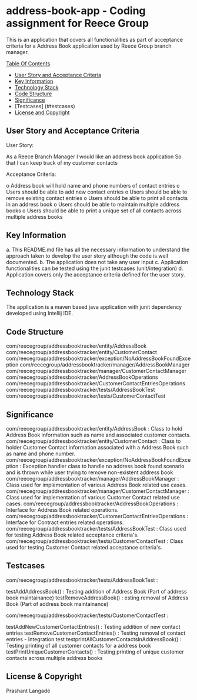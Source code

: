 # address-book-app - Coding assignment for Reece Group

This is an application that covers all functionalities as part of acceptance criteria for a Address Book application used by Reece Group branch manager.

[Table Of Contents]()
* [User Story and Acceptance Criteria](#user-story-and-acceptance-criteria)
* [Key Information](#key-information)
* [Technology Stack](#technology-stack)
* [Code Structure](#code-structure)
* [Significance](#significance)
* [Testcases] (#testcases)
* [License and Copyright](#license-and-copyright)

## User Story and Acceptance Criteria

User Story:

As a Reece Branch Manager
I would like an address book application
So that I can keep track of my customer contacts

Acceptance Criteria:

o Address book will hold name and phone numbers of contact entries
o Users should be able to add new contact entries
o Users should be able to remove existing contact entries
o Users should be able to print all contacts in an address book
o Users should be able to maintain multiple address books
o Users should be able to print a unique set of all contacts across multiple address books

## Key Information

a. This README.md file has all the necessary information to understand the approach taken to develop the user story although the code is well documented.
b. The application does not take any user input
c. Application functionalities can be tested using the junit testcases (unit/integration)
d. Application covers only the acceptance criteria defined for the user story.

## Technology Stack

   The application is a maven based java application with junit dependency developed using Intellij IDE.
   
## Code Structure
   
com/reecegroup/addressbooktracker/entity/AddressBook
com/reecegroup/addressbooktracker/entity/CustomerContact
com/reecegroup/addressbooktracker/exception/NoAddressBookFoundException
com/reecegroup/addressbooktracker/manager/AddressBookManager
com/reecegroup/addressbooktracker/manager/CustomerContactManager
com/reecegroup/addressbooktracker/AddressBookOperations
com/reecegroup/addressbooktracker/CustomerContactEntriesOperations
com/reecegroup/addressbooktracker/tests/AddressBookTest
com/reecegroup/addressbooktracker/tests/CustomerContactTest

## Significance

com/reecegroup/addressbooktracker/entity/AddressBook : Class to hold Address Book information such as name and associated customer contacts.
com/reecegroup/addressbooktracker/entity/CustomerContact : Class to holder Customer Contact information associated with a Address Book such as name and phone number.
com/reecegroup/addressbooktracker/exception/NoAddressBookFoundException : Exception handler class to handle no address book found scenario and is thrown while user trying to remove non-existent address book
com/reecegroup/addressbooktracker/manager/AddressBookManager : Class used for implementation of various Address Book related use cases.
com/reecegroup/addressbooktracker/manager/CustomerContactManager : Class used for implementation of various Customer Contact related use cases.
com/reecegroup/addressbooktracker/AddressBookOperations : Interface for Address Book related operations.
com/reecegroup/addressbooktracker/CustomerContactEntriesOperations : Interface for Contract entries related operations.
com/reecegroup/addressbooktracker/tests/AddressBookTest : Class used for testing Address Book related acceptance criteria's.
com/reecegroup/addressbooktracker/tests/CustomerContactTest : Class used for testing Customer Contact related acceptance criteria's.

## Testcases

com/reecegroup/addressbooktracker/tests/AddressBookTest :

testAddAddressBook() : Testing addition of Address Book (Part of address book maintainance)
testRemoveAddressBook() : esting removal of Address Book (Part of address book maintainance)

com/reecegroup/addressbooktracker/tests/CustomerContactTest  :

testAddNewCustomerContactEntries() : Testing addition of new contact entries
testRemoveCustomerContactEntries() : Testing removal of contact entries - Integration test
testprintAllCustomerContactsInAddressBook() : Testing printing of all customer contacts for a address book
testPrintUniqueCustomerContacts() : Testing printing of unique customer contacts across multiple address books

## License & Copyright
Prashant Langade
